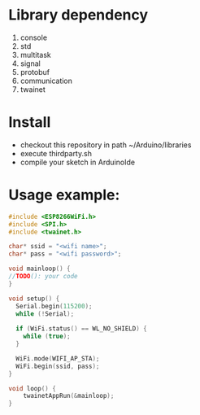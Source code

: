 # Library dependency
1. console
2. std
3. multitask
4. signal
5. protobuf
6. communication
7. twainet

# Install
- checkout this repository in path ~/Arduino/libraries
- execute thirdparty.sh
- compile your sketch in ArduinoIde

# Usage example:
``` cpp
#include <ESP8266WiFi.h>
#include <SPI.h>
#include <twainet.h>

char* ssid = "<wifi name>";
char* pass = "<wifi password>";

void mainloop() {
//TODO(): your code
}

void setup() {
  Serial.begin(115200);
  while (!Serial);
  
  if (WiFi.status() == WL_NO_SHIELD) {
    while (true);
  }

  WiFi.mode(WIFI_AP_STA);
  WiFi.begin(ssid, pass);
}

void loop() {
    twainetAppRun(&mainloop);
}
```